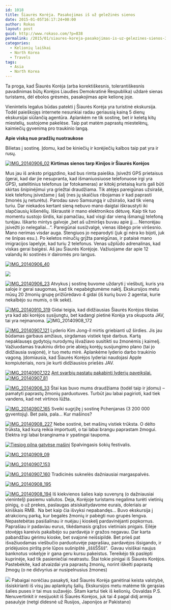 ```yaml
---
id: 1018
title: Šiaurės Korėja. Pasakojimas iš už geležinės sienos
date: 2015-01-05T16:17:24+00:00
author: Rokas
layout: post
guid: http://www.rokaso.com/?p=838
permalink: /2015/01/siaures-koreja-pasakojimas-is-uz-gelezines-sienos-3/
categories:
  - Kelionių laiškai
  - North Korea
  - Travels
tags:
  - Asia
  - North Korea
---
```

Ta proga, kad Šiaurės Korėja (arba korektiškesnis, tolerantiškesnis pavadinimas būtų Korėjos Liaudies Demokratinė Respublika) uždarė sienas turistams, dėl ebolos grėsmės, pasakojimas apie kelionę joje.

Vienintelis legalus būdas patekti į Šiaurės Korėja yra turistinė ekskursija. Todėl paieškojęs internete nesunkiai radau geriausią kainą 5 dienų ekskursijai siūlančią agentūra. Aplankėm ne tik sostinę, bet ir keletą kitų miestelių, sustojome pakelėse. Taip pat matėm paprastų miestelėnų, kaimiečių gyvenimą pro traukinio langą.

**Apie viską nuo pradžių nuotraukose**




Bilietas į sostinę. Įdomu, kad be kiniečių ir korėjiečių kalbos taip pat yra ir rusų.

 
 [![IMG_20140906_02](https://d1ra7kav7kguzj.cloudfront.net/2014/12/IMG_20140906_02-1024x683.jpg)](https://d1ra7kav7kguzj.cloudfront.net/2014/12/IMG_20140906_02.jpg)
 **Kirtimas sienos tarp Kinijos ir Šiaurės Korėjos**



 Mus jau iš anksto prigązdino, kad bus rimta paieška. Įsivežti GPS prietaisus (gerai, kad dar jie nesupranta, kad išmaniuosiuose telefonuose irgi yra GPS), satelitinius telefonus (ar fotokameras) ar kitokį prietaisą kuris gali būti skirtas šnipinėjimui yra griežtai draudžiama. Tik atėjęs pareigūnas užsirašė, kiek telefonų įsivežame į šalį (nes jų skaičius ribojamas ir kad paprasti žmonės jų neturėtu). Parodau savo Samsungą ir užsirašo, kad tik vieną turiu. Dar niekados kertant sieną nebuvo mano daigtai iškraustyti iki slapčiausių kišenėlių. Iškraustė ir mano elektronikos dėtuvę. Kaip tik tuo momentu sustojo širdis, kai pamačiau, kad visgi dar vieną išmanųjį telefoną turėjau. Iškarto mintys galvoje „bet aš užmiršęs buvau apie jį…. Nenorėjau įsivežti jo nelegaliai…“. Pareigūnai susižvalgė, vienas išbėgo prie viršesnio. Mano nerimas visdar auga. Stengiuos jo neparodyti (juk gi nėra ko bijoti, juk ne šnipas esu.). Po keletos minučių grįžta pareigūnas, ir pataisė mano imigracijos lapelyje, kad turiu 2 telefonus. Venas užplūdo adrenalinas, kad viskas gerai baigėsi. Aš jau Šiaurės Korėjoje. Važiuojame dar apie 12 valandų iki sostinės ir dairomės pro langus. 
 
 [![IMG_20140906_40](https://d1ra7kav7kguzj.cloudfront.net/2014/12/IMG_20140906_40-1024x683.jpg)](https://d1ra7kav7kguzj.cloudfront.net/2014/12/IMG_20140906_40.jpg) 

 
 [![](https://d1ra7kav7kguzj.cloudfront.net/2014/12/IMG_20140906_171-1024x683.jpg)](https://d1ra7kav7kguzj.cloudfront.net/2014/12/IMG_20140906_171.jpg) 

 
 [![IMG_20140906_23](https://d1ra7kav7kguzj.cloudfront.net/2014/12/IMG_20140906_23-1024x683.jpg)](https://d1ra7kav7kguzj.cloudfront.net/2014/12/IMG_20140906_23.jpg) 
Atvykus į sostinę buvome uždaryti į viešbutį, kuris yra saloje ir gerai saugomas, kad tik nepabėgtumėme naktį. Ekskursijos metu mūsų 20 žmonių grupę prižiūrėdavo 4 gidai (iš kurių buvo 2 agentai, kurie nekalbėjo su mumis, o tik sekė).
 
 [![IMG_20140910_319](https://d1ra7kav7kguzj.cloudfront.net/2014/12/IMG_20140910_319-1024x683.jpg)](https://d1ra7kav7kguzj.cloudfront.net/2014/12/IMG_20140910_319.jpg) 
Gidai teigia, kad didžiausias Šiaurės Korėjos tikslas yra kad abi korėjos susijungtu, bet kadangi pietinė Korėja yra okupuota JAV, tai yra neįmanoma. ![IMG_20140908_172](https://d1ra7kav7kguzj.cloudfront.net/2014/12/IMG_20140908_172-683x1024.jpg) 

 
 [![IMG_20140907_121](https://d1ra7kav7kguzj.cloudfront.net/2014/12/IMG_20140907_121-1024x683.jpg)](https://d1ra7kav7kguzj.cloudfront.net/2014/12/IMG_20140907_121.jpg) 
Lyderio Kim Jong-il mirtis griebianti už širdies. Jis jau būdamas garbaus amžiaus, sirgdamas vistiek tęsė darbus. Kartą nepaklausęs gydytojų nurodymų išvažiavo susitikti su žmonėmis į kaimelį. Važiuodamas traukiniu dirbo prie abiejų korėjų susijungimo plano (tai jo didžiausia svajonė), ir tuo metu mirė. Aplankėme lyderio darbo traukinio vagoną. Įdomiausia, kad Šiaurės Korėjos lyderiai naudojasi Apple kompiuteriais, nors jie kurti didžiausios priešės JAV. 
 
 [![IMG_20140907_122](https://d1ra7kav7kguzj.cloudfront.net/2014/12/IMG_20140907_122-1024x683.jpg)](https://d1ra7kav7kguzj.cloudfront.net/2014/12/IMG_20140907_122.jpg) 
[Ant svarbių pastatų pakabinti lyderių paveikslai.![IMG_20140907_81](https://d1ra7kav7kguzj.cloudfront.net/2014/12/IMG_20140907_81-1024x683.jpg)](https://d1ra7kav7kguzj.cloudfront.net/2014/12/IMG_20140907_81.jpg) 

 
 [![IMG_20140906_33](https://d1ra7kav7kguzj.cloudfront.net/2014/12/IMG_20140906_33-1024x683.jpg)](https://d1ra7kav7kguzj.cloudfront.net/2014/12/IMG_20140906_33.jpg) 
Štai kas buvo mums draudžiama (todėl taip ir įdomu) – pamatyti paprastų žmonių parduotuves. Turbūt jau labai pagirioti, kad tiek vandens, kad net virtinos lūžta.
 
 [![IMG_20140907_165](https://d1ra7kav7kguzj.cloudfront.net/2014/12/IMG_20140907_165-1024x683.jpg)](https://d1ra7kav7kguzj.cloudfront.net/2014/12/IMG_20140907_165.jpg) 
Sveiki sugrįžę į sostinę Pchenjanas (3 200 000 gyventojų). Bet pala, pala… Kur mašinos?
 
 [![IMG_20140908_227](https://d1ra7kav7kguzj.cloudfront.net/2014/12/IMG_20140908_227-683x1024.jpg)](https://d1ra7kav7kguzj.cloudfront.net/2014/12/IMG_20140908_227.jpg) 
Nebe sostinė, bet mašinų vistiek trūksta. O dėlto trūksta, kad kurą reikia importuoti, o tai labai brangu paprastam žmogui. Elektra irgi labai branginama ir ypatingai taupoma. 
 
 [![Tiesiog pilna gatvėse mašinį](https://d1ra7kav7kguzj.cloudfront.net/2014/12/IMG_20140908_198-683x1024.jpg)](https://d1ra7kav7kguzj.cloudfront.net/2014/12/IMG_20140908_198.jpg) 
Spalvingasis šokių festivalis.
 
 [![IMG_20140909_09](https://d1ra7kav7kguzj.cloudfront.net/2014/12/IMG_20140909_09-683x1024.jpg)](https://d1ra7kav7kguzj.cloudfront.net/2014/12/IMG_20140909_09.jpg)
 
 [![IMG_20140907_153](https://d1ra7kav7kguzj.cloudfront.net/2014/12/IMG_20140907_153-683x1024.jpg)](https://d1ra7kav7kguzj.cloudfront.net/2014/12/IMG_20140907_153.jpg) 

 
 [![IMG_20140907_160](https://d1ra7kav7kguzj.cloudfront.net/2014/12/IMG_20140907_160-683x1024.jpg)](https://d1ra7kav7kguzj.cloudfront.net/2014/12/IMG_20140907_160.jpg) 
Tradicinės suknelės dažniausiai margaspalvės.
 
 [![IMG_20140908_195](https://d1ra7kav7kguzj.cloudfront.net/2014/12/IMG_20140908_195-683x1024.jpg)](https://d1ra7kav7kguzj.cloudfront.net/2014/12/IMG_20140908_195.jpg) 

 
 [![IMG_20140908_194](https://d1ra7kav7kguzj.cloudfront.net/2014/12/IMG_20140908_194-1024x683.jpg)](https://d1ra7kav7kguzj.cloudfront.net/2014/12/IMG_20140908_194.jpg) 
Iš kiekvienos šalies kaip suvenyrą (o dažniausiai vienintelį) pasiemu valiutos. Deja, Korėjoje turistams negalima turėti vietinių pinigų, o už prekes, paslaugas atsiskaitydavome eurais, doleriais ar kiniškais RMB.  Na bet kaip čia išvyksi nepabandęs… Buvo ekskursija į atrakcionų parką, kur begalės žmonių ir pabėgti nuo grupės lengva. Nepastebėtas pasišalinau ir nuėjau į kioskelį pardavinėjanti popkornus. Paprašiau ir padaviau eurus, tikėdamasis grąžos vietiniais pnigais. Eilėje stovėjęs kareivis pakalbėjo su pardavėja ir gražos negavau. Dar karta pabandžiau gėrimu kioske, bet svajonė neišsipildė. Bet prieš pat išvažiuodamas viešbučio parduotuvėje paprašiau, pardavėjos išsigando, ir pridėjusios pirštą prie lūpos sušnipštė „šššŠŠšš“.  Gavau visiškai naujus banknotus vokelyje ir gana geru kursu pakeistus. Tereikėjo tik paslėpti kuprinėje, kad tik pasieniečiai neatrastu. Štai tokie pinigai iš Šiaurės Korėjos. Pastebėkite, kad atvaizdai yra paprastų žmonių, norint iškelti paprastą žmogų (o ne didvyrius ar nusipelnusius žmones) 
 
 [![](https://d1ra7kav7kguzj.cloudfront.net/2015/01/DSC07744-1023x682.jpg)](https://d1ra7kav7kguzj.cloudfront.net/2015/01/DSC07744.jpg) 
Pabaigai norėčiau pasakyti, kad Šiaurės Korėja ganėtinai keista valstybė, išsiskirianti iš visų jau aplankytų šalių. Ekskursijos metu matėme tik gerąsias šalies puses ir tai mus sužavėjo. Šitam kartui tiek iš kelionių. Osvaldas P.S. Nenuvertinkit ir nesijuokit iš Šiaurės Korėjos, juk tai 4 pagal didį armija pasaulyje (netgi didesnė už Rusijos, Japonijos ar Pakistano)